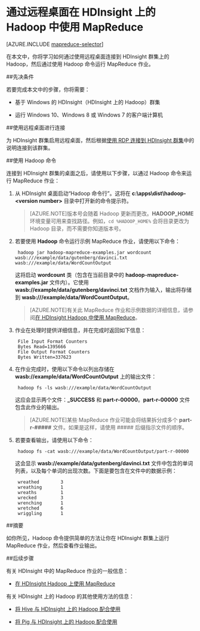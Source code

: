 <properties
   pageTitle="将 MapReduce 和远程桌面与 HDInsight 中的 Hadoop 配合使用 | Azure"
   description="了解如何使用远程桌面连接到 HDInsight 上的 Hadoop 并运行 MapReduce 作业。"
   services="hdinsight"
   documentationCenter=""
   authors="Blackmist"
   manager="paulettm"
   editor="cgronlun"
   tags="azure-portal"/>

<tags
	ms.service="hdinsight"
	ms.date="02/05/2016"
	wacn.date="03/28/2016"/>

# 通过远程桌面在 HDInsight 上的 Hadoop 中使用 MapReduce

[AZURE.INCLUDE [mapreduce-selector](../includes/hdinsight-selector-use-mapreduce.md)]

在本文中，你将学习如何通过使用远程桌面连接到 HDInsight 群集上的 Hadoop，然后通过使用 Hadoop 命令运行 MapReduce 作业。

##<a id="prereq"></a>先决条件

若要完成本文中的步骤，你将需要：

* 基于 Windows 的 HDInsight（HDInsight 上的 Hadoop）群集

* 运行 Windows 10、Windows 8 或 Windows 7 的客户端计算机

##<a id="connect"></a>使用远程桌面进行连接

为 HDInsight 群集启用远程桌面，然后根据[使用 RDP 连接到 HDInsight 群集](/documentation/articles/hdinsight-administer-use-management-portal-v1#rdp)中的说明连接到该群集。

##<a id="hadoop"></a>使用 Hadoop 命令

连接到 HDInsight 群集的桌面之后，请使用以下步骤，以通过 Hadoop 命令来运行 MapReduce 作业：

1. 从 HDInsight 桌面启动“Hadoop 命令行”。这将在 **c:\\apps\\dist\\hadoop-&lt;version number>** 目录中打开新的命令提示符。

	> [AZURE.NOTE]版本号会随着 Hadoop 更新而更改。**HADOOP\_HOME** 环境变量可用来查找路径。例如，`cd %HADOOP_HOME%` 会将目录更改为 Hadoop 目录，而不需要你知道版本号。

2. 若要使用 **Hadoop** 命令运行示例 MapReduce 作业，请使用以下命令：

		hadoop jar hadoop-mapreduce-examples.jar wordcount wasb:///example/data/gutenberg/davinci.txt wasb:///example/data/WordCountOutput

	这将启动 **wordcount** 类（包含在当前目录中的 **hadoop-mapreduce-examples.jar** 文件内）。它使用 **wasb://example/data/gutenberg/davinci.txt** 文档作为输入，输出将存储到 **wasb:///example/data/WordCountOutput**。

	> [AZURE.NOTE]有关此 MapReduce 作业和示例数据的详细信息，请参阅<a href="/documentation/articles/hdinsight-use-mapreduce">在 HDInsight Hadoop 中使用 MapReduce</a>。

2. 作业在处理时提供详细信息，并在完成时返回如下信息：

		File Input Format Counters
        Bytes Read=1395666
		File Output Format Counters
        Bytes Written=337623

3. 在作业完成时，使用以下命令以列出存储在 **wasb://example/data/WordCountOutput** 上的输出文件：

		hadoop fs -ls wasb:///example/data/WordCountOutput

	这应会显示两个文件：**\_SUCCESS** 和 **part-r-00000**。**part-r-00000** 文件包含此作业的输出。

	> [AZURE.NOTE]某些 MapReduce 作业可能会将结果拆分成多个 **part-r-#####** 文件。如果是这样，请使用 ##### 后缀指示文件的顺序。

4. 若要查看输出，请使用以下命令：

		hadoop fs -cat wasb:///example/data/WordCountOutput/part-r-00000

	这会显示 **wasb://example/data/gutenberg/davinci.txt** 文件中包含的单词列表，以及每个单词的出现次数。下面是要包含在文件中的数据示例：

		wreathed        3
		wreathing       1
		wreaths 		1
		wrecked 		3
		wrenching       1
		wretched        6
		wriggling       1

##<a id="summary"></a>摘要

如你所见，Hadoop 命令提供简单的方法让你在 HDInsight 群集上运行 MapReduce 作业，然后查看作业输出。

##<a id="nextsteps"></a>后续步骤

有关 HDInsight 中的 MapReduce 作业的一般信息：

* [在 HDInsight Hadoop 上使用 MapReduce](/documentation/articles/hdinsight-use-mapreduce)

有关 HDInsight 上的 Hadoop 的其他使用方法的信息：

* [将 Hive 与 HDInsight 上的 Hadoop 配合使用](/documentation/articles/hdinsight-use-hive)

* [将 Pig 与 HDInsight 上的 Hadoop 配合使用](/documentation/articles/hdinsight-use-pig)

<!---HONumber=79-->